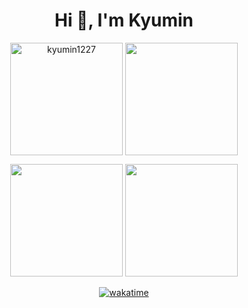 <h1 align="center">Hi 👋, I'm Kyumin</h1>

<div align="center">
<!-- <h3 align="left">Languages and Tools:</h3>
<p align="left"> <a href="https://www.w3schools.com/css/" target="_blank" rel="noreferrer"> <img src="https://raw.githubusercontent.com/devicons/devicon/master/icons/css3/css3-original-wordmark.svg" alt="css3" width="40" height="40"/> </a> <a href="https://www.w3.org/html/" target="_blank" rel="noreferrer"> <img src="https://raw.githubusercontent.com/devicons/devicon/master/icons/html5/html5-original-wordmark.svg" alt="html5" width="40" height="40"/> </a> <a href="https://www.java.com" target="_blank" rel="noreferrer"> <img src="https://raw.githubusercontent.com/devicons/devicon/master/icons/java/java-original.svg" alt="java" width="40" height="40"/> </a> <a href="https://developer.mozilla.org/en-US/docs/Web/JavaScript" target="_blank" rel="noreferrer"> <img src="https://raw.githubusercontent.com/devicons/devicon/master/icons/javascript/javascript-original.svg" alt="javascript" width="40" height="40"/> </a> </p> -->

<p>
  <img height="180em" align="center" src="https://github-readme-streak-stats.herokuapp.com/?user=kyumin1227&" alt="kyumin1227" />
  <img height="180em" align="center" src="https://github-readme-stats.vercel.app/api/top-langs/?username=kyumin1227&layout=compact" />
</p>

<p>
  <img height="180em" src="http://mazassumnida.wtf/api/v2/generate_badge?boj=kyumin1227" />
  <img height="180em" src="https://github-readme-stats.vercel.app/api?username=kyumin1227&show_icons=true&theme=gruvbox_light" />
</p>

[![wakatime](https://wakatime.com/badge/user/d39c375e-cb2a-438f-b6b9-95c99509a5da.svg)](https://wakatime.com/@d39c375e-cb2a-438f-b6b9-95c99509a5da)

</div>
